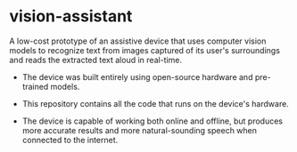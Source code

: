 # vision-assistant
A low-cost prototype of an assistive device that uses computer vision models to recognize text from images captured of its user's surroundings and reads the extracted text aloud in real-time.

 - The device was built entirely using open-source hardware and pre-trained models.
 - This repository contains all the code that runs on the device's hardware.

 - The device is capable of working both online and offline, but produces more accurate results and more natural-sounding speech when connected to the internet.
